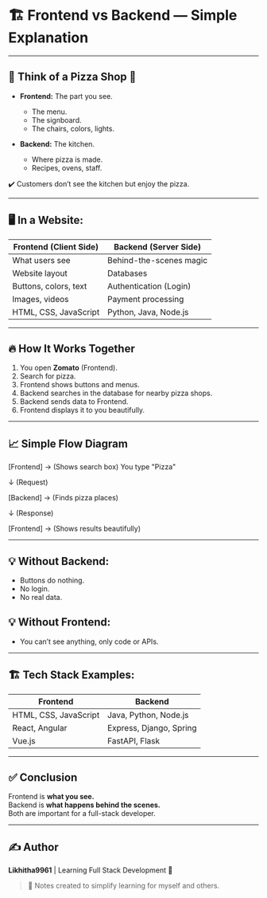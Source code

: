 # 🏗️ Frontend vs Backend — Simple Explanation

---

## 🍕 Think of a Pizza Shop 🍕

- **Frontend:** The part you see.
  - The menu.
  - The signboard.
  - The chairs, colors, lights.

- **Backend:** The kitchen.
  - Where pizza is made.
  - Recipes, ovens, staff.

✔️ Customers don’t see the kitchen but enjoy the pizza.

---

## 🖥️ In a Website:

| Frontend (Client Side)  | Backend (Server Side)    |
|-------------------------|--------------------------|
| What users see          | Behind-the-scenes magic  |
| Website layout          | Databases                |
| Buttons, colors, text   | Authentication (Login)   |
| Images, videos          | Payment processing       |
| HTML, CSS, JavaScript   | Python, Java, Node.js    |

---

## 🔥 How It Works Together

1. You open **Zomato** (Frontend).
2. Search for pizza.
3. Frontend shows buttons and menus.
4. Backend searches in the database for nearby pizza shops.
5. Backend sends data to Frontend.
6. Frontend displays it to you beautifully.

---

## 📈 Simple Flow Diagram
[Frontend] → (Shows search box)
You type "Pizza"

↓ (Request)

[Backend] → (Finds pizza places)

↓ (Response)

[Frontend] → (Shows results beautifully)


---

## 💡 Without Backend:

- Buttons do nothing.
- No login.
- No real data.

## 💡 Without Frontend:

- You can’t see anything, only code or APIs.

---

## 🏗️ Tech Stack Examples:

| Frontend               | Backend                  |
|------------------------|--------------------------|
| HTML, CSS, JavaScript  | Java, Python, Node.js    |
| React, Angular         | Express, Django, Spring  |
| Vue.js                 | FastAPI, Flask           |

---

## ✅ Conclusion

Frontend is **what you see.**  
Backend is **what happens behind the scenes.**  
Both are important for a full-stack developer.

---

## ✍️ Author

**Likhitha9961** | Learning Full Stack Development 🚀

> 📝 Notes created to simplify learning for myself and others.
